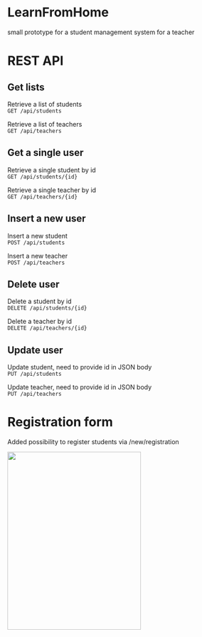 # LearnFromHome
small prototype for a student management system for a teacher

# REST API
## Get lists
Retrieve a list of students   
```GET /api/students```   

Retrieve a list of teachers   
```GET /api/teachers```
## Get a single user
Retrieve a single student by id   
```GET /api/students/{id}```

Retrieve a single teacher by id   
```GET /api/teachers/{id}```
## Insert a new user
Insert a new student   
```POST /api/students```

Insert a new teacher   
```POST /api/teachers```
## Delete user
Delete a student by id   
```DELETE /api/students/{id}```

Delete a teacher by id   
```DELETE /api/teachers/{id}```
## Update user
Update student, need to provide id in JSON body   
```PUT /api/students```   

Update teacher, need to provide id in JSON body   
```PUT /api/teachers```

# Registration form
Added possibility to register students via /new/registration   
<p align="center">
  <img src="https://pix.my/o/xbkyQu?1613381665" width="300" height="400" align="left">
</p>



